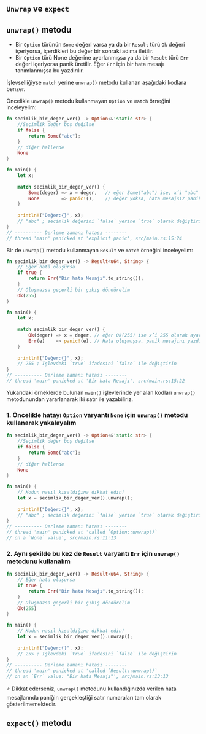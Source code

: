 ## `Unwrap` ve `expect`

## `unwrap()` metodu
  - Bir `Option` türünün `Some` değeri varsa ya da bir `Result` türü `Ok` değeri içeriyorsa, içerdikleri bu değer bir sonraki adıma iletilir.
  - Bir `Option` türü None değerine ayarlanmışsa ya da bir `Result` türü `Err` değeri içeriyorsa panik üretilir. Eğer `Err` için bir hata mesajı tanımlanmışsa bu yazdırılır.
  
İşlevselliğiyse `match` yerine `unwrap()` metodu kullanan aşağıdaki kodlara benzer.

Öncelikle `unwrap()` metodu kullanmayan `Option` ve `match` örneğini inceleyelim:

```Rust
fn secimlik_bir_deger_ver() -> Option<&'static str> {
    //Seçimlik değer boş değilse
    if false {
        return Some("abc");
    }
    // diğer hallerde
    None
}

fn main() {
    let x;
    
    match secimlik_bir_deger_ver() {
        Some(deger) => x = deger,   // eğer Some("abc") ise, x’i "abc" olarak ayarla
        None        => panic!(),    // değer yoksa, hata mesajsız panik üret 
    }
    
    println!("Değer:{}", x);        
    // "abc" ; secimlik değerini `false` yerine `true` olarak değiştirin 
}
// ---------- Derleme zamanı hatası --------
// thread 'main' panicked at 'explicit panic', src/main.rs:15:24
````

Bir de `unwrap()` metodu kullanmayan `Result` ve `match` örneğini inceleyelim:

```Rust
fn secimlik_bir_deger_ver() -> Result<u64, String> {
    // Eğer hata oluşursa
    if true {
        return Err("Bir hata Mesajı".to_string());
    }
    // Oluşmazsa geçerli bir çıkış döndürelim
    Ok(255)
}

fn main() {
    let x;
    
    match secimlik_bir_deger_ver() {
        Ok(deger) => x = deger, // eğer Ok(255) ise x’i 255 olarak ayarla  
        Err(e)    => panic!(e), // Hata oluşmuşsa, panik mesajını yazdır 
    }
    
    println!("Değer:{}", x);        
    // 255 ; İşlevdeki `true` ifadesini `false` ile değiştirin
}
// ---------- Derleme zamanı hatası --------
// thread 'main' panicked at 'Bir hata Mesajı', src/main.rs:15:22
````
Yukarıdaki örneklerde bulunan `main()` işlevlerinde yer alan kodları `unwrap()` metodunundan yararlanarak iki satır ile yazabiliriz.

### 1. Öncelikle hatayı `Option` varyantı `None` için `unwrap()` metodu kullanarak yakalayalım
```Rust
fn secimlik_bir_deger_ver() -> Option<&'static str> {
    //Seçimlik değer boş değilse
    if false {
        return Some("abc");
    }
    // diğer hallerde
    None
}

fn main() {
    // Kodun nasıl kısaldığına dikkat edin!
    let x = secimlik_bir_deger_ver().unwrap();
    
    println!("Değer:{}", x);        
    // "abc" ; secimlik değerini `false` yerine `true` olarak değiştirin 
}
// ---------- Derleme zamanı hatası --------
// thread 'main' panicked at 'called `Option::unwrap()` 
// on a `None` value', src/main.rs:11:13
````

### 2. Aynı şekilde bu kez de `Result` varyantı `Err` için `unwrap()` metodunu kullanalım
```Rust
fn secimlik_bir_deger_ver() -> Result<u64, String> {
    // Eğer hata oluşursa
    if true {
        return Err("Bir hata Mesajı".to_string());
    }
    // Oluşmazsa geçerli bir çıkış döndürelim
    Ok(255)
}

fn main() {
    // Kodun nasıl kısaldığına dikkat edin!
    let x = secimlik_bir_deger_ver().unwrap();
    
    println!("Değer:{}", x);        
    // 255 ; İşlevdeki `true` ifadesini `false` ile değiştirin
}
// ---------- Derleme zamanı hatası --------
// thread 'main' panicked at 'called `Result::unwrap()` 
// on an `Err` value: "Bir hata Mesajı"', src/main.rs:13:13
````

⭐ Dikkat ederseniz, `unwrap()` metodunu kullandığınızda verilen hata mesajlarında paniğin gerçekleştiği satır numaraları tam olarak gösterilmemektedir.

## `expect()` metodu
